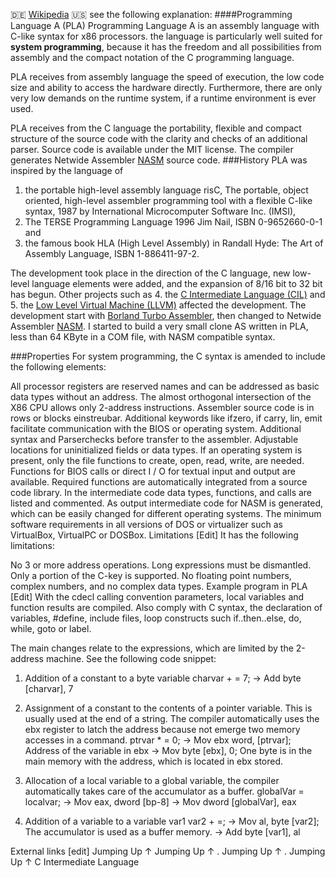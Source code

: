 :de: [Wikipedia](http://de.wikipedia.org/wiki/Programming_language_A)
:us: see the following explanation:
####Programming Language A (PLA) 
Programming Language A is an assembly language with C-like syntax for x86 processors. the language is particularly well suited for **system programming**, because it has the freedom and all possibilities from assembly and the compact notation of the C programming language.

PLA receives from assembly language the speed of execution, the low code size and ability to access the hardware directly. Furthermore, there are only very low demands on the runtime system, if a runtime environment is ever used.

PLA receives from the C language the portability, flexible and compact structure of the source code with the clarity and checks of an additional parser. Source code is available under the MIT license. The  compiler generates Netwide Assembler [NASM](http://www.nasm.us) source code.
###History
PLA was inspired by the language of 
1. the portable high-level assembly language risC, The portable, object oriented, high-level assembler programming tool with a flexible C-like syntax, 1987 by International Microcomputer Software Inc. (IMSI), 
2. The TERSE Programming Language 1996 Jim Nail, ISBN 0-9652660-0-1 and 
3. the famous book HLA (High Level Assembly) in Randall Hyde: The Art of Assembly Language, ISBN 1-886411-97-2. 

The development took place in the direction of the C language, new low-level language elements were added, and the expansion of 8/16 bit to 32 bit has begun. Other projects such as 
4. the [C Intermediate Language (CIL)](http://www.eecs.berkeley.edu/~necula/cil/) and 
5. the [Low Level Virtual Machine (LLVM)](http://llvm.org) affected the development. 
The development start with [Borland Turbo Assembler](http://en.wikipedia.org/wiki/Turbo_Assembler), then changed to Netwide Assembler [NASM](http://www.nasm.us). I started to build a very small clone AS written in PLA, less than 64 KByte in a COM file, with NASM compatible syntax.

###Properties
For system programming, the C syntax is amended to include the following elements:

All processor registers are reserved names and can be addressed as basic data types without an address.
The almost orthogonal intersection of the X86 CPU allows only 2-address instructions.
Assembler source code is in rows or blocks einstreubar.
Additional keywords like ifzero, if carry, lin, emit facilitate communication with the BIOS or operating system.
Additional syntax and Parserchecks before transfer to the assembler.
Adjustable locations for uninitialized fields or data types.
If an operating system is present, only the file functions to create, open, read, write, are needed.
Functions for BIOS calls or direct I / O for textual input and output are available.
Required functions are automatically integrated from a source code library.
In the intermediate code data types, functions, and calls are listed and commented.
As output intermediate code for NASM is generated, which can be easily changed for different operating systems.
The minimum software requirements in all versions of DOS or virtualizer such as VirtualBox, VirtualPC or DOSBox.
Limitations [Edit]
It has the following limitations:

No 3 or more address operations. Long expressions must be dismantled.
Only a portion of the C-key is supported.
No floating point numbers, complex numbers, and no complex data types.
Example program in PLA [Edit]
With the cdecl calling convention parameters, local variables and function results are compiled. Also comply with C syntax, the declaration of variables, #define, include files, loop constructs such if..then..else, do, while, goto or label.

The main changes relate to the expressions, which are limited by the 2-address machine. See the following code snippet:

1. Addition of a constant to a byte variable
charvar + = 7;
-> Add byte [charvar], 7

2. Assignment of a constant to the contents of a pointer variable. This is usually used at the end of a string. The compiler automatically uses the ebx register to latch the address because not emerge two memory accesses in a command.
ptrvar * = 0;
-> Mov ebx word, [ptrvar]; Address of the variable in ebx
-> Mov byte [ebx], 0; One byte is in the main memory with the address, which is located in ebx stored.

3. Allocation of a local variable to a global variable, the compiler automatically takes care of the accumulator as a buffer.
globalVar = localvar;
-> Mov eax, dword [bp-8]
-> Mov dword [globalVar], eax

4. Addition of a variable to a variable
var1 var2 + =;
-> Mov al, byte [var2]; The accumulator is used as a buffer memory.
-> Add byte [var1], al

External links [edit]
Jumping Up ↑ 
Jumping Up ↑ .
Jumping Up ↑ .
Jumping Up ↑ C Intermediate Language

